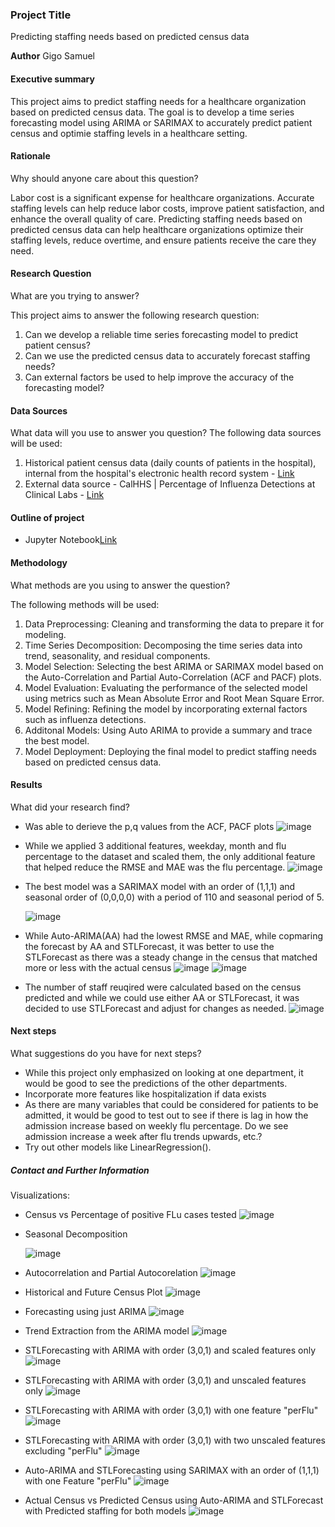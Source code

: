 ### Project Title
Predicting staffing needs based on predicted census data

**Author**
Gigo Samuel

#### Executive summary
This project aims to predict staffing needs for a healthcare organization based on predicted census data. The goal is to develop a time series forecasting model using ARIMA or SARIMAX to accurately predict patient census and optimie staffing levels in a healthcare setting. 

#### Rationale
Why should anyone care about this question?

Labor cost is a significant expense for healthcare organizations. Accurate staffing levels can help reduce labor costs, improve patient satisfaction, and enhance the overall quality of care. Predicting staffing needs based on predicted census data can help healthcare organizations optimize their staffing levels, reduce overtime, and ensure patients receive the care they need.

#### Research Question
What are you trying to answer?

This project aims to answer the following research question:
1. Can we develop a reliable time series forecasting model to predict patient census?
2. Can we use the predicted census data to accurately forecast staffing needs?
3. Can external factors be used to help improve the accuracy of the forecasting model?


#### Data Sources
What data will you use to answer you question?
The following data sources will be used:
1. Historical patient census data (daily counts of patients in the hospital), internal from the hospital's electronic health record system - [Link](https://github.com/githubgscoder/UCBerkeley_MLAI_Capstone/blob/1eb7a5e079662d5f0cdf0a1334c444457b9d3c4d/data/census.xlsx)
2. External data source - CalHHS | Percentage of Influenza Detections at Clinical Labs - [Link](https://data.chhs.ca.gov/dataset/respiratory-virus-weekly-report/resource/877467c6-ace4-4ccd-9d83-079c8c968d5a)

#### Outline of project
- Jupyter Notebook[Link](https://github.com/githubgscoder/UCBerkeley_MLAI_Capstone/blob/5dcab1897fac145b3d39992832bae7181a76b744/Capstone_GS.ipynb)

#### Methodology

What methods are you using to answer the question?

The following methods will be used:
1. Data Preprocessing: Cleaning and transforming the data to prepare it for modeling.
2. Time Series Decomposition: Decomposing the time series data into trend, seasonality, and residual components.
3. Model Selection: Selecting the best ARIMA or SARIMAX model based on the Auto-Correlation and Partial Auto-Correlation (ACF and PACF) plots.
4. Model Evaluation: Evaluating the performance of the selected model using metrics such as Mean Absolute Error and Root Mean Square Error.
5. Model Refining: Refining the model by incorporating external factors such as influenza detections.
6. Additonal Models: Using Auto ARIMA to provide a summary and trace the best model.
7. Model Deployment: Deploying the final model to predict staffing needs based on predicted census data.


#### Results
What did your research find?
- Was able to derieve the p,q values from the ACF, PACF plots
      ![image](https://github.com/user-attachments/assets/41c6d8e0-99ab-424a-8b0b-5cb1981e6534)

- While we applied 3 additional features, weekday, month and flu percentage to the dataset and scaled them, the only additional feature that helped reduce the RMSE and MAE was the flu percentage.
      ![image](https://github.com/user-attachments/assets/4cd2701b-cc02-4253-aaa5-35545985f863)

- The best model was a SARIMAX model with an order of (1,1,1) and seasonal order of (0,0,0,0) with a period of 110 and seasonal period of 5.

  ![image](https://github.com/user-attachments/assets/39ba138a-628b-47d0-859b-600b2dcc7c70)

- While Auto-ARIMA(AA) had the lowest RMSE and MAE, while copmaring the forecast by AA and STLForecast, it was better to use the STLForecast as there was a steady change in the census that matched more or less with the actual census
      ![image](https://github.com/user-attachments/assets/d598b592-2949-4055-8aa5-6d5880d601f7)
      ![image](https://github.com/user-attachments/assets/62ccb21e-f7f5-4c6c-8f2b-4b73125876c2)

- The number of staff reuqired were calculated based on the census predicted and while we could use either AA or STLForecast, it was decided to use STLForecast and adjust for changes as needed.
      ![image](https://github.com/user-attachments/assets/38649ccd-6daf-4cfb-9190-4019b03d6c4f)




#### Next steps
What suggestions do you have for next steps?
- While this project only emphasized on looking at one department, it would be good to see the predictions of the other departments.
- Incorporate more features like hospitalization if data exists
- As there are many variables that could be considered for patients to be admitted, it would be good to test out to see if there is lag in how the admission increase based on weekly flu percentage. Do we see admission increase a week after flu trends upwards, etc.?
- Try out other models like LinearRegression().

##### Contact and Further Information

Visualizations:

- Census vs Percentage of positive FLu cases tested
  ![image](https://github.com/user-attachments/assets/be1677c0-c3ba-4977-971f-3e6778d19dae)

- Seasonal Decomposition

  ![image](https://github.com/user-attachments/assets/e245f8f0-5c8d-4525-9117-9f546c1387aa)

- Autocorrelation and Partial Autocorelation
  ![image](https://github.com/user-attachments/assets/635f01d9-88cd-4eae-810a-fe3e28d1d8b8)

- Historical and Future Census Plot
  ![image](https://github.com/user-attachments/assets/15e9da01-6c98-407c-916e-76b816a252c2)

- Forecasting using just ARIMA
      ![image](https://github.com/user-attachments/assets/d4b2984c-0f82-4f0a-abaa-afcd3a6f7769)

- Trend Extraction from the ARIMA model
  ![image](https://github.com/user-attachments/assets/c87b5e76-5708-4187-8bfd-c47cc2126a2f)

- STLForecasting with ARIMA with order (3,0,1) and scaled features only
  ![image](https://github.com/user-attachments/assets/44ea47fc-c66c-43be-9ac6-a10818bf2bb3)

- STLForecasting with ARIMA with order (3,0,1) and unscaled features only
  ![image](https://github.com/user-attachments/assets/85074526-d821-4c8c-9936-6ca550ab4ef0)

- STLForecasting with ARIMA with order (3,0,1) with one feature "perFlu"
  ![image](https://github.com/user-attachments/assets/fc6edbca-dd7e-490b-b1f7-e7014d870f0a)

- STLForecasting with ARIMA with order (3,0,1) with two unscaled features excluding "perFlu"
  ![image](https://github.com/user-attachments/assets/b62ea9ed-90e2-44ef-8d9c-471370b2f1c9)

- Auto-ARIMA and STLForecasting using SARIMAX with an order of (1,1,1) with one Feature "perFlu"
  ![image](https://github.com/user-attachments/assets/44e54d6f-dbca-4ced-bc4f-bd372777ea03)

- Actual Census vs Predicted Census using Auto-ARIMA and STLForecast with Predicted staffing for both models
  ![image](https://github.com/user-attachments/assets/fda7650d-e03a-46ba-8a01-c3727798d713)









